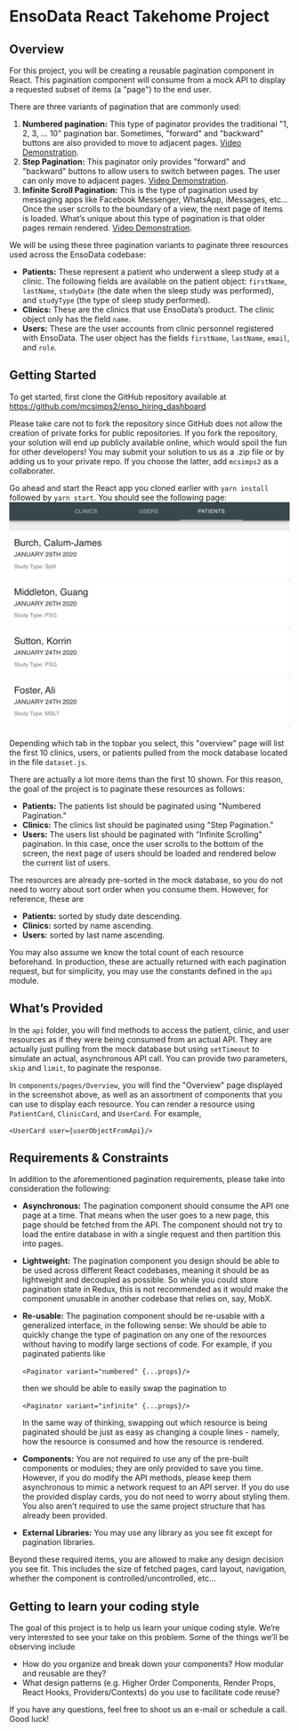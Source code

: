 # EnsoData React Takehome Project

## Overview
For this project, you will be creating a reusable pagination component in React.  This pagination component will consume from a mock API to display a requested subset of items (a "page") to the end user.

There are three variants of pagination that are commonly used:
1.  **Numbered pagination:** This type of paginator provides the traditional "1, 2, 3, … 10" pagination bar.  Sometimes, "forward" and "backward" buttons are also provided to move to adjacent pages.  [Video Demonstration](https://youtu.be/onTfZ76_3xg).
2.  **Step Pagination:** This paginator only provides "forward" and "backward" buttons to allow users to switch between pages.  The user can only move to adjacent pages.  [Video Demonstration](https://youtu.be/7bL8cH_AKB8).
3.  **Infinite Scroll Pagination:**  This is the type of pagination used by messaging apps like Facebook Messenger, WhatsApp, iMessages, etc…  Once the user scrolls to the boundary of a view, the next page of items is loaded.  What’s unique about this type of pagination is that older pages remain rendered.  [Video Demonstration](https://youtu.be/x06K-endYW0).

We will be using these three pagination variants to paginate three resources used across the EnsoData codebase:
 - **Patients:** These represent a patient who underwent a sleep study at a clinic.  The following fields are available on the patient object: `firstName`, `lastName`, `studyDate` (the date when the sleep study was performed), and `studyType` (the type of sleep study performed).
 - **Clinics:** These are the clinics that use EnsoData’s product.  The clinic object only has the field `name`.
 - **Users:** These are the user accounts from clinic personnel registered with EnsoData.  The user object has the fields `firstName`, `lastName`, `email`, and `role`.
 
## Getting Started
To get started, first clone the GitHub repository available at https://github.com/mcsimps2/enso_hiring_dashboard

Please take care not to fork the repository since GitHub does not allow the creation of private forks for public repositories.  If you fork the repository, your solution will end up publicly available online, which would spoil the fun for other developers!  You may submit your solution to us as a .zip file or by adding us to your private repo.  If you choose the latter, add `mcsimps2` as a collaborater.

Go ahead and start the React app you cloned earlier with `yarn install` followed by `yarn start`.  You should see the following page:
![Overview Screenshot](/docs/images/Overview%20Screenshot.png?raw=true)

Depending which tab in the topbar you select, this "overview" page will list the first 10 clinics, users, or patients pulled from the mock database located in the file `dataset.js`.

There are actually a lot more items than the first 10 shown.  For this reason, the goal of the project is to paginate these resources as follows:
 - **Patients:** The patients list should be paginated using "Numbered Pagination."
 - **Clinics:** The clinics list should be paginated using "Step Pagination."
 - **Users:** The users list should be paginated with "Infinite Scrolling" pagination.  In this case, once the user scrolls to the bottom of the screen, the next page of users should be loaded and rendered below the current list of users.
 
The resources are already pre-sorted in the mock database, so you do not need to worry about sort order when you consume them.  However, for reference, these are
 - **Patients:** sorted by study date descending.
 - **Clinics:** sorted by name ascending.
 - **Users:** sorted by last name ascending.
 
You may also assume we know the total count of each resource beforehand.  In production, these are actually returned with each pagination request, but for simplicity, you may use the constants defined in the `api` module.

## What’s Provided
In the `api` folder, you will find methods to access the patient, clinic, and user resources as if they were being consumed from an actual API.  They are actually just pulling from the mock database but using `setTimeout` to simulate an actual, asynchronous API call.  You can provide two parameters, `skip` and `limit`, to paginate the response.

In `components/pages/Overview`, you will find the "Overview" page displayed in the screenshot above, as well as an assortment of components that you can use to display each resource.  You can render a resource using `PatientCard`, `ClinicCard`, and `UserCard`.  For example,
```
<UserCard user={userObjectFromApi}/>
```

## Requirements & Constraints
In addition to the aforementioned pagination requirements, please take into consideration the following:

 - **Asynchronous:** The pagination component should consume the API one page at a time.  That means when the user goes to a new page, this page should be fetched from the API.  The component should not try to load the entire database in with a single request and then partition this into pages.
 
 - **Lightweight:** The pagination component you design should be able to be used across different React codebases, meaning it should be as lightweight and decoupled as possible.  So while you could store pagination state in Redux, this is not recommended as it would make the component unusable in another codebase that relies on, say, MobX.
 
 - **Re-usable:** The pagination component should be re-usable with a generalized interface, in the following sense:
We should be able to quickly change the type of pagination on any one of the resources without having to modify large sections of code.  For example, if you paginated patients like

    ```<Paginator variant="numbered" {...props}/>```

    then we should be able to easily swap the pagination to

    ```<Paginator variant="infinite" {...props}/>```

    In the same way of thinking, swapping out which resource is being paginated should be just as easy as changing a couple lines - namely, how the resource is consumed and how the resource is rendered.

 - **Components:** You are not required to use any of the pre-built components or modules; they are only provided to save you time.  However, if you do modify the API methods, please keep them asynchronous to mimic a network request to an API server.  If you do use the provided display cards, you do not need to worry about styling them.  You also aren’t required to use the same project structure that has already been provided.
 
 - **External Libraries:** You may use any library as you see fit except for pagination libraries.

Beyond these required items, you are allowed to make any design decision you see fit.  This includes the size of fetched pages, card layout, navigation, whether the component is controlled/uncontrolled, etc…

## Getting to learn your coding style
The goal of this project is to help us learn your unique coding style.  We’re very interested to see your take on this problem.  Some of the things we’ll be observing include
 - How do you organize and break down your components?  How modular and reusable are they?
 - What design patterns (e.g. Higher Order Components, Render Props, React Hooks, Providers/Contexts) do you use to facilitate code reuse?
 
If you have any questions, feel free to shoot us an e-mail or schedule a call.  Good luck!
